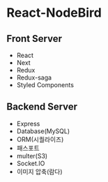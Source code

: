 # React-NodeBird

## Front Server

- React
- Next
- Redux
- Redux-saga
- Styled Components

## Backend Server

- Express
- Database(MySQL)
- ORM(시퀄라이즈)
- 패스포트
- multer(S3)
- Socket.IO
- 이미지 압축(람다)

